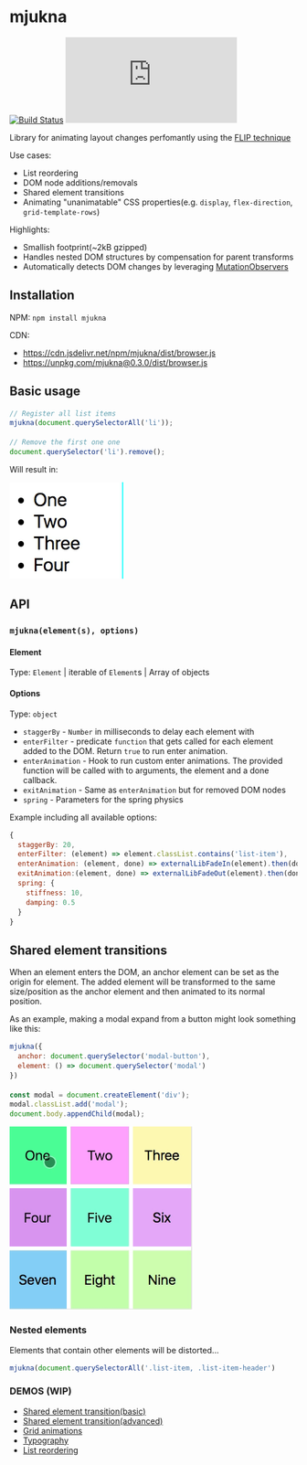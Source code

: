 # mjukna

[![Build Status](https://travis-ci.org/daniel-lundin/mjukna.svg?branch=master)](https://travis-ci.org/daniel-lundin/mjukna)
[![gzip size](http://img.badgesize.io/https://unpkg.com/mjukna/dist/browser.js?compression=gzip&color=blue)](https://unpkg.com/mjukna/dist/browser.js)

Library for animating layout changes perfomantly using the [FLIP technique](https://aerotwist.com/blog/flip-your-animations/)

Use cases:

 - List reordering
 - DOM node additions/removals
 - Shared element transitions
 - Animating "unanimatable" CSS properties(e.g. `display`, `flex-direction`, `grid-template-rows`)

Highlights:

 - Smallish footprint(~2kB gzipped)
 - Handles nested DOM structures by compensation for parent transforms
 - Automatically detects DOM changes by leveraging [MutationObservers](https://developer.mozilla.org/en-US/docs/Web/API/MutationObserver)

## Installation

NPM:
`npm install mjukna`

CDN:
 - https://cdn.jsdelivr.net/npm/mjukna/dist/browser.js
 - https://unpkg.com/mjukna@0.3.0/dist/browser.js 

## Basic usage

```js
// Register all list items
mjukna(document.querySelectorAll('li'));

// Remove the first one one
document.querySelector('li').remove();
```

Will result in:

![basic usage](assets/basic.gif)

## API

### ```mjukna(element(s), options)```

#### Element

Type: `Element` | iterable of `Element`s | Array of objects


#### Options

Type: `object`

 - `staggerBy` - `Number` in milliseconds to delay each element with
 - `enterFilter` - predicate `function` that gets called for each element added to the DOM. Return `true` to run enter animation.
 - `enterAnimation` - Hook to run custom enter animations. The provided function will be called with to arguments, the element and a done callback.
 - `exitAnimation` - Same as `enterAnimation` but for removed DOM nodes
 - `spring` - Parameters for the spring physics

Example including all available options:
```js
{
  staggerBy: 20,
  enterFilter: (element) => element.classList.contains('list-item'),
  enterAnimation: (element, done) => externalLibFadeIn(element).then(done),
  exitAnimation:(element, done) => externalLibFadeOut(element).then(done),
  spring: {
    stiffness: 10,
    damping: 0.5
  }
}
```

## Shared element transitions

When an element enters the DOM, an anchor element can be set as the origin for element. The added element will be transformed to the same size/position as the anchor element and then animated to its normal position.

As an example, making a modal expand from a button might look something like this:

```js
mjukna({
  anchor: document.querySelector('modal-button'),
  element: () => document.querySelector('modal')
})

const modal = document.createElement('div');
modal.classList.add('modal');
document.body.appendChild(modal);
```

![shared usage](assets/anchoring.gif)

### Nested elements

Elements that contain other elements will be distorted...

```js
mjukna(document.querySelectorAll('.list-item, .list-item-header')
```

### DEMOS (WIP)

 - [Shared element transition(basic)](https://daniel-lundin.github.io/mjukna/anchor.html)
 - [Shared element transition(advanced)](https://daniel-lundin.github.io/mjukna/guitars.html)
 - [Grid animations](https://daniel-lundin.github.io/mjukna/numbers.html)
 - [Typography](https://daniel-lundin.github.io/mjukna/dictionary.html)
 - [List reordering](https://daniel-lundin.github.io/mjukna/list-reordering.html)



